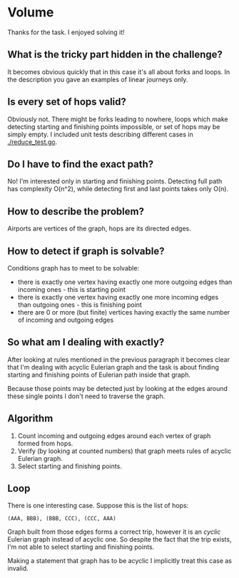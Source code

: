 # Volume

Thanks for the task. I enjoyed solving it!

## What is the tricky part hidden in the challenge?
It becomes obvious quickly that in this case it's all about forks and loops. In the description
you gave an examples of linear journeys only.

## Is every set of hops valid?
Obviously not. There might be forks leading to nowhere, loops which make detecting starting and finishing points impossible,
or set of hops may be simply empty. I included unit tests describing different cases in [./reduce_test.go](./reduce_test.go).

## Do I have to find the exact path?
No! I'm interested only in starting and finishing points. Detecting full path has complexity O(n^2), while detecting first
and last points takes only O(n).

## How to describe the problem?
Airports are vertices of the graph, hops are its directed edges.

## How to detect if graph is solvable?
Conditions graph has to meet to be solvable:
- there is exactly one vertex having exactly one more outgoing edges than incoming ones - this is starting point
- there is exactly one vertex having exactly one more incoming edges than outgoing ones - this is finishing point
- there are 0 or more (but finite) vertices having exactly the same number of incoming and outgoing edges

## So what am I dealing with exactly?
After looking at rules mentioned in the previous paragraph it becomes clear that I'm dealing with acyclic Eulerian graph and
the task is about finding starting and finishing points of Eulerian path inside that graph.

Because those points may be detected just by looking at the edges around these single points I don't need to traverse the graph.

## Algorithm
1. Count incoming and outgoing edges around each vertex of graph formed from hops. 
2. Verify (by looking at counted numbers) that graph meets rules of acyclic Eulerian graph.
3. Select starting and finishing points.

## Loop
There is one interesting case. Suppose this is the list of hops:

`(AAA, BBB), (BBB, CCC), (CCC, AAA)`

Graph built from those edges forms a correct trip, however it is an *cyclic* Eulerian graph instead of acyclic one.
So despite the fact that the trip exists, I'm not able to select starting and finishing points.

Making a statement that graph has to be acyclic I implicitly treat this case as invalid.